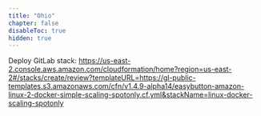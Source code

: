 ```yaml
---
title: "Ohio"
chapter: false
disableToc: true
hidden: true
---
```


Deploy GitLab stack: https://us-east-2.console.aws.amazon.com/cloudformation/home?region=us-east-2#/stacks/create/review?templateURL=https://gl-public-templates.s3.amazonaws.com/cfn/v1.4.9-alpha14/easybutton-amazon-linux-2-docker-simple-scaling-spotonly.cf.yml&stackName=linux-docker-scaling-spotonly